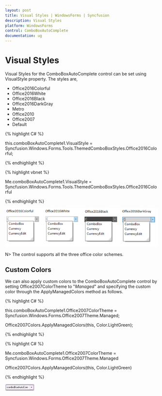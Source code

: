 ```yaml
---
layout: post
title: Visual Styles | WindowsForms | Syncfusion
description: Visual Styles
platform: WindowsForms
control: ComboBoxAutoComplete
documentation: ug
---
```


# Visual Styles

Visual Styles for the ComboBoxAutoComplete control can be set using VisualStyle property. The styles are,

* Office2016Colorful
* Office2016White
* Office2016Black
* Office2016DarkGray
* Metro
* Office2010
* Office2007 
* Default



{% highlight C# %}



this.comboBoxAutoComplete1.VisualStyle = Syncfusion.Windows.Forms.Tools.ThemedComboBoxStyles.Office2016Colorful;

{% endhighlight %}



{% highlight vbnet %}



Me.comboBoxAutoComplete1.VisualStyle = Syncfusion.Windows.Forms.Tools.ThemedComboBoxStyles.Office2016Colorful


{% endhighlight %}


![](ComboBoxAutoComplete-Images/Overview_img51.jpeg)




N> The control supports all the three office color schemes.

## Custom Colors

We can also apply custom colors to the ComboBoxAutoComplete control by setting Office2007ColorTheme to "_Managed_" and specifying the custom color through the ApplyManagedColors method as follows.


{% highlight C# %}


this.comboBoxAutoComplete1.Office2007ColorTheme = Syncfusion.Windows.Forms.Office2007Theme.Managed;

Office2007Colors.ApplyManagedColors(this, Color.LightGreen);

{% endhighlight %}




{% highlight C# %}


Me.comboBoxAutoComplete1.Office2007ColorTheme = Syncfusion.Windows.Forms.Office2007Theme.Managed

Office2007Colors.ApplyManagedColors(this, Color.LightGreen)

{% endhighlight %}


![](ComboBoxAutoComplete-Images/Overview_img53.jpeg)
